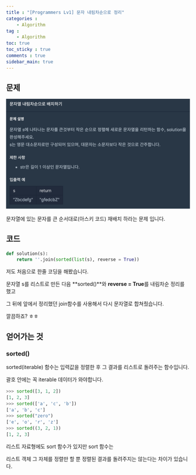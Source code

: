 ```yaml
---
title : "[Programmers Lv1] 문자 내림차순으로 정리"
categories :
    - Algorithm
tag :
    - Algorithm
toc: true
toc_sticky : true
comments : true
sidebar_main: true
---
```


## 문제



<img src="../../images/str_down.png" alt="str_down" style="zoom: 50%;" />



문자열에 있는 문자를 큰 순서대로(아스키 코드) 재배치 하라는 문제 입니다.

## 코드

```python
def solution(s):
    return ''.join(sorted(list(s), reverse = True))
```

저도 처음으로 한줄 코딩을 해봤습니다.

문자열 s를 리스트로 만든 다음 **sorted()**와 **reverse = True**를 내림차순 정리를 했고

그 뒤에 앞에서 정리했던 join함수를 사용해서 다시 문자열로 합쳐줬습니다.

깔끔하죠? ㅎㅎ

## 얻어가는 것

### sorted()

sorted(iterable) 함수는 입력값을 정렬한 후 그 결과를 리스트로 돌려주는 함수입니다.

괄호 안에는 꼭 iterable 데이터가 와야합니다.

```python
>>> sorted([3, 1, 2])
[1, 2, 3]
>>> sorted(['a', 'c', 'b'])
['a', 'b', 'c']
>>> sorted("zero")
['e', 'o', 'r', 'z']
>>> sorted((3, 2, 1))
[1, 2, 3]
```

리스트 자료형에도 sort 함수가 있지만 sort 함수는 

리스트 객체 그 자체를 정렬만 할 뿐 정렬된 결과를 돌려주지는 않는다는 차이가 있습니다.
